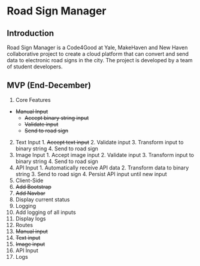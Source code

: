 # Road Sign Manager

## Introduction
Road Sign Manager is a Code4Good at Yale, MakeHaven and New Haven collaborative project to create a cloud platform that can convert and send data to electronic road signs in the city. The project is developed by a team of student developers.

## MVP (End-December)
1. Core Features
  * ~~Manual Input~~
    * ~~Accept binary string input~~
    * ~~Validate input~~
    * ~~Send to road sign~~
  2. Text Input
    1. ~~Accept text input~~
    2. Validate input
    3. Transform input to binary string
    4. Send to road sign
  3. Image Input
    1. Accept image input
    2. Validate input
    3. Transform input to binary string
    4. Send to road sign
  4. API Input
    1. Automatically receive API data
    2. Transform data to binary string
    3. Send to road sign
    4. Persist API input until new input
2. Client-Side
  1. ~~Add Bootstrap~~
  2. ~~Add Navbar~~
  3. Display current status
3. Logging
  1. Add logging of all inputs
  2. Display logs
4. Routes
  1. ~~Manual input~~
  2. ~~Text input~~
  3. ~~Image input~~
  4. API Input
  5. Logs
